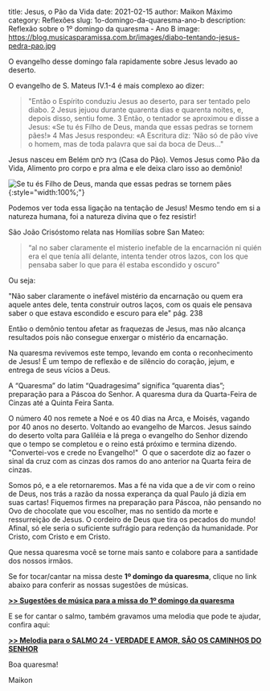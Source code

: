 ﻿title: Jesus, o Pão da Vida
date: 2021-02-15
author: Maikon Máximo
category: Reflexões
slug: 1o-domingo-da-quaresma-ano-b
description: Reflexão sobre o 1º domingo da quaresma - Ano B
image: https://blog.musicasparamissa.com.br/images/diabo-tentando-jesus-pedra-pao.jpg

O evangelho desse domingo fala rapidamente sobre Jesus levado ao deserto.

O evangelho de S. Mateus IV.1-4 é mais complexo ao dizer:

>"Então o Espírito conduziu Jesus ao deserto, para ser tentado pelo diabo.
2 Jesus jejuou durante quarenta dias e quarenta noites, e, depois disso, sentiu fome.
3 Então, o tentador se aproximou e disse a Jesus: 
«Se tu és Filho de Deus, manda que essas pedras se tornem pães!»
4 Mas Jesus respondeu: «A Escritura diz: ‘Não só de pão vive o homem, mas de toda palavra que sai da boca de Deus..."

Jesus nasceu em Belém בית לחם (Casa do Pão).
Vemos Jesus como Pão da Vida, Alimento pro corpo e pra alma e ele deixa claro isso ao demônio! 

![Se tu és Filho de Deus, manda que essas pedras se tornem pães](/images/diabo-tentando-jesus-pedra-pao.jpg){:style="width:100%;"}


Podemos ver toda essa ligação na tentação de Jesus! Mesmo tendo em si a natureza humana, foi a natureza divina que o fez resistir! 

São João Crisóstomo relata nas Homilías sobre San Mateo:


>“al no saber claramente el misterio inefable de la encarnación ni quién era el que tenía allí delante, intenta tender otros lazos, con los que pensaba saber lo que para él estaba escondido y oscuro” 

Ou seja:

"Não saber claramente o inefável mistério da encarnação ou quem era aquele antes dele,
tenta construir outros laços, com os quais ele pensava saber o que estava escondido e escuro para ele"
pág. 238

Então o demônio tentou afetar as fraquezas de Jesus, 
mas não alcança resultados pois não consegue enxergar o mistério da encarnação. 

Na quaresma revivemos este tempo, levando em conta o reconhecimento de Jesus!
É um tempo de reflexão e de silêncio do coração, jejum, e entrega de seus vícios a Deus.

A “Quaresma”  do latim “Quadragesima” significa “quarenta dias”;  preparação para a Páscoa do Senhor.
A quaresma dura da Quarta-Feira de Cinzas até a Quinta Feira Santa.

O número 40 nos remete a  Noé e os  40 dias na Arca, e Moisés, vagando por 40 anos no deserto.
Voltando ao evangelho de Marcos.
Jesus saindo do deserto volta para Galiléia e lá prega o evangelho do Senhor dizendo que o tempo se completou e o reino está próximo e termina dizendo.
"Convertei-vos e crede no Evangelho!" 
O que o sacerdote diz ao fazer o sinal da cruz com as cinzas dos ramos do ano anterior na Quarta feira de cinzas. 

Somos pó, e a ele retornaremos. Mas a fé na vida que a de vir com o reino de Deus, nos trás a razão da nossa experança da qual Paulo já dizia em suas cartas! 
Fiquemos firmes na preparação para Páscoa, não pensando no Ovo de chocolate que vou escolher, mas no sentido da morte e ressurreição de Jesus. 
O cordeiro de Deus que tira os pecados do mundo! Afinal, só ele seria o suficiente sufrágio para redenção da humanidade.
Por Cristo, com Cristo e em Cristo.

Que nessa quaresma você se torne mais santo e colabore para a santidade dos nossos irmãos.

Se for tocar/cantar na missa deste **1º domingo da quaresma**, clique no link abaixo para conferir as nossas sugestões de músicas.

**[>> Sugestões de música para a missa do 1º domingo da quaresma](https://musicasparamissa.com.br/sugestoes-para/1o-domingo-da-quaresma-ano-b/)**

E se for cantar o salmo, também gravamos uma melodia que pode te ajudar, confira aqui:

**[>> Melodia para o SALMO 24 - VERDADE E AMOR, SÃO OS CAMINHOS DO SENHOR](https://musicasparamissa.com.br/musica/salmo-24-verdade-e-amor-sao-os-caminhos-do-senhor/)**

Boa quaresma!

Maikon
